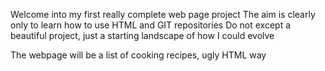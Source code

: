 Welcome into my first really complete web page project
The aim is clearly only to learn how to use HTML and GIT repositories
Do not except a beautiful project, just a starting landscape of how I could evolve

The webpage will be a list of cooking recipes, ugly HTML way
